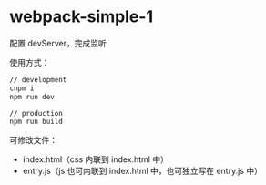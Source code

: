 # webpack-simple-1

配置 devServer，完成监听

使用方式：

```bash
// development
cnpm i 
npm run dev

// production
npm run build
```

可修改文件：

- index.html（css 内联到 index.html 中）
- entry.js（js 也可内联到 index.html 中，也可独立写在 entry.js 中）